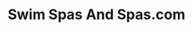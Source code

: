 ---
title: "Swim Spas And Spas.com"
url: /grand-junction/swim-spas-and-spas-com/
shop: swimming pool
---